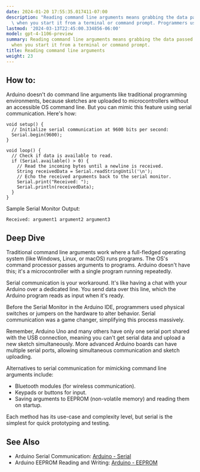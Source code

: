 ```yaml
---
date: 2024-01-20 17:55:35.017411-07:00
description: "Reading command line arguments means grabbing the data passed to a program\
  \ when you start it from a terminal or command prompt. Programmers use arguments\u2026"
lastmod: '2024-03-13T22:45:00.334856-06:00'
model: gpt-4-1106-preview
summary: Reading command line arguments means grabbing the data passed to a program
  when you start it from a terminal or command prompt.
title: Reading command line arguments
weight: 23
---
```


## How to:
Arduino doesn't do command line arguments like traditional programming environments, because sketches are uploaded to microcontrollers without an accessible OS command line. But you can mimic this feature using serial communication. Here's how:

```arduino
void setup() {
  // Initialize serial communication at 9600 bits per second:
  Serial.begin(9600);
}

void loop() {
  // Check if data is available to read.
  if (Serial.available() > 0) {
    // Read the incoming bytes until a newline is received.
    String receivedData = Serial.readStringUntil('\n');
    // Echo the received arguments back to the serial monitor.
    Serial.print("Received: ");
    Serial.println(receivedData);
  }
}
```

Sample Serial Monitor Output:
```
Received: argument1 argument2 argument3
```

## Deep Dive
Traditional command line arguments work where a full-fledged operating system (like Windows, Linux, or macOS) runs programs. The OS's command processor passes arguments to programs. Arduino doesn't have this; it's a microcontroller with a single program running repeatedly.

Serial communication is your workaround. It's like having a chat with your Arduino over a dedicated line. You send data over this line, which the Arduino program reads as input when it's ready.

Before the Serial Monitor in the Arduino IDE, programmers used physical switches or jumpers on the hardware to alter behavior. Serial communication was a game changer, simplifying this process massively.

Remember, Arduino Uno and many others have only one serial port shared with the USB connection, meaning you can't get serial data and upload a new sketch simultaneously. More advanced Arduino boards can have multiple serial ports, allowing simultaneous communication and sketch uploading.

Alternatives to serial communication for mimicking command line arguments include:

- Bluetooth modules (for wireless communication).
- Keypads or buttons for input.
- Saving arguments to EEPROM (non-volatile memory) and reading them on startup.

Each method has its use-case and complexity level, but serial is the simplest for quick prototyping and testing.

## See Also
- Arduino Serial Communication: [Arduino - Serial](https://www.arduino.cc/reference/en/language/functions/communication/serial/)
- Arduino EEPROM Reading and Writing: [Arduino - EEPROM](https://www.arduino.cc/en/Reference/EEPROM)
